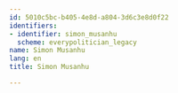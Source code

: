 ```yaml
---
id: 5010c5bc-b405-4e8d-a804-3d6c3e8d0f22
identifiers:
- identifier: simon_musanhu
  scheme: everypolitician_legacy
name: Simon Musanhu
lang: en
title: Simon Musanhu

---
```


